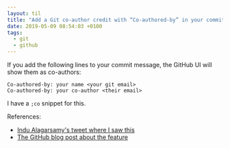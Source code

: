 ```yaml
---
layout: til
title: "Add a Git co-author credit with “Co-authored-by” in your commit message"
date: 2019-05-09 08:54:03 +0100
tags:
  - git
  - github
---
```


If you add the following lines to your commit message, the GitHub UI will show them as co-authors:

```
Co-authored-by: your name <your git email>
Co-authored-by: your co-author <their email>
```

I have a `;co` snippet for this.

References:

*   [Indu Alagarsamy's tweet where I saw this](https://twitter.com/Indu_alagarsamy/status/1125641581904551936)
*   [The GitHub blog post about the feature](https://github.blog/2018-01-29-commit-together-with-co-authors/)
